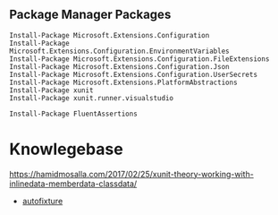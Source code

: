 ﻿


## Package Manager Packages

```
Install-Package Microsoft.Extensions.Configuration
Install-Package Microsoft.Extensions.Configuration.EnvironmentVariables
Install-Package Microsoft.Extensions.Configuration.FileExtensions
Install-Package Microsoft.Extensions.Configuration.Json
Install-Package Microsoft.Extensions.Configuration.UserSecrets
Install-Package Microsoft.Extensions.PlatformAbstractions
Install-Package xunit
Install-Package xunit.runner.visualstudio

Install-Package FluentAssertions
```



# Knowlegebase

https://hamidmosalla.com/2017/02/25/xunit-theory-working-with-inlinedata-memberdata-classdata/
* [autofixture](https://autofixture.github.io/docs/quick-start/#)